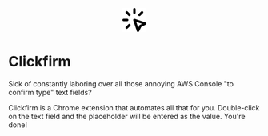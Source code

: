 

<p align="center">
  <img src="icons/48.png" alt="Logo">
</p>

# Clickfirm

Sick of constantly laboring over all those annoying AWS Console "to confirm type" text fields?

Clickfirm is a Chrome extension that automates all that for you. Double-click on the text field and the placeholder will be entered as the value. You're done!
